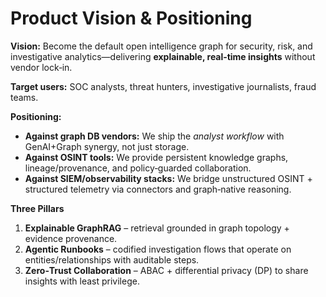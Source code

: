 # Product Vision & Positioning

**Vision:** Become the default open intelligence graph for security, risk, and investigative analytics—delivering **explainable, real‑time insights** without vendor lock‑in.

**Target users:** SOC analysts, threat hunters, investigative journalists, fraud teams.

**Positioning:**
- **Against graph DB vendors:** We ship the *analyst workflow* with GenAI+Graph synergy, not just storage.
- **Against OSINT tools:** We provide persistent knowledge graphs, lineage/provenance, and policy‑guarded collaboration.
- **Against SIEM/observability stacks:** We bridge unstructured OSINT + structured telemetry via connectors and graph‑native reasoning.

**Three Pillars**
1. **Explainable GraphRAG** – retrieval grounded in graph topology + evidence provenance.
2. **Agentic Runbooks** – codified investigation flows that operate on entities/relationships with auditable steps.
3. **Zero‑Trust Collaboration** – ABAC + differential privacy (DP) to share insights with least privilege.